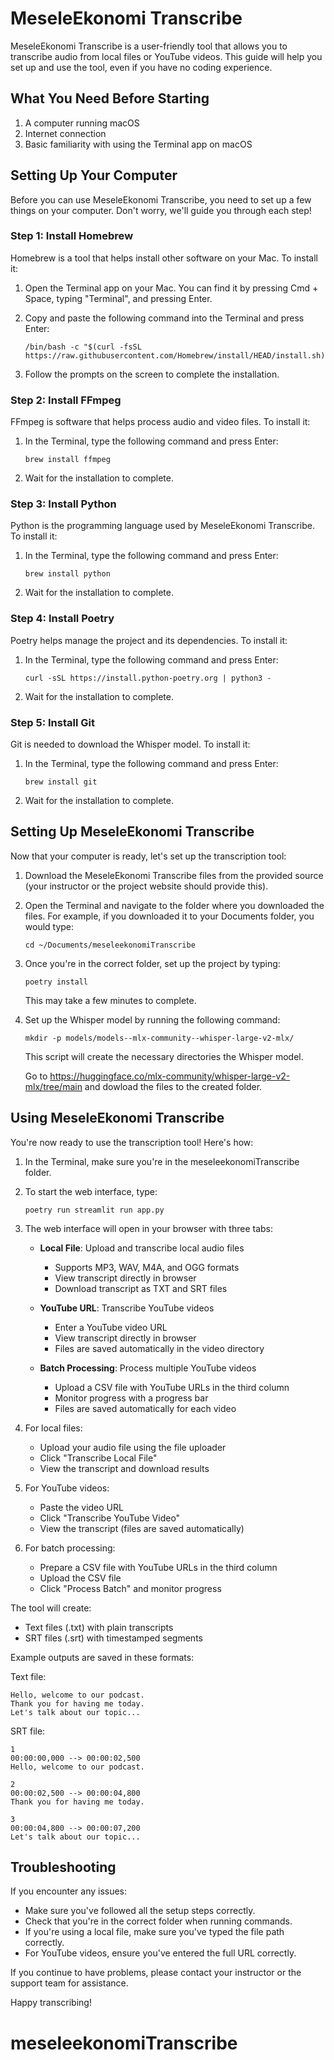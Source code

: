 # MeseleEkonomi Transcribe

MeseleEkonomi Transcribe is a user-friendly tool that allows you to transcribe audio from local files or YouTube videos. This guide will help you set up and use the tool, even if you have no coding experience.

## What You Need Before Starting

1. A computer running macOS
2. Internet connection
3. Basic familiarity with using the Terminal app on macOS

## Setting Up Your Computer

Before you can use MeseleEkonomi Transcribe, you need to set up a few things on your computer. Don't worry, we'll guide you through each step!

### Step 1: Install Homebrew

Homebrew is a tool that helps install other software on your Mac. To install it:

1. Open the Terminal app on your Mac. You can find it by pressing Cmd + Space, typing "Terminal", and pressing Enter.
2. Copy and paste the following command into the Terminal and press Enter:

   ```
   /bin/bash -c "$(curl -fsSL https://raw.githubusercontent.com/Homebrew/install/HEAD/install.sh)"
   ```

3. Follow the prompts on the screen to complete the installation.

### Step 2: Install FFmpeg

FFmpeg is software that helps process audio and video files. To install it:

1. In the Terminal, type the following command and press Enter:

   ```
   brew install ffmpeg
   ```

2. Wait for the installation to complete.

### Step 3: Install Python

Python is the programming language used by MeseleEkonomi Transcribe. To install it:

1. In the Terminal, type the following command and press Enter:

   ```
   brew install python
   ```

2. Wait for the installation to complete.

### Step 4: Install Poetry

Poetry helps manage the project and its dependencies. To install it:

1. In the Terminal, type the following command and press Enter:

   ```
   curl -sSL https://install.python-poetry.org | python3 -
   ```

2. Wait for the installation to complete.

### Step 5: Install Git

Git is needed to download the Whisper model. To install it:

1. In the Terminal, type the following command and press Enter:

   ```
   brew install git
   ```

2. Wait for the installation to complete.

## Setting Up MeseleEkonomi Transcribe

Now that your computer is ready, let's set up the transcription tool:

1. Download the MeseleEkonomi Transcribe files from the provided source (your instructor or the project website should provide this).

2. Open the Terminal and navigate to the folder where you downloaded the files. For example, if you downloaded it to your Documents folder, you would type:

   ```
   cd ~/Documents/meseleekonomiTranscribe
   ```

3. Once you're in the correct folder, set up the project by typing:

   ```
   poetry install
   ```

   This may take a few minutes to complete.

4. Set up the Whisper model by running the following command:

   ```
   mkdir -p models/models--mlx-community--whisper-large-v2-mlx/
   ```

   This script will create the necessary directories the Whisper model.

   Go to https://huggingface.co/mlx-community/whisper-large-v2-mlx/tree/main and dowload the files to the created folder.

## Using MeseleEkonomi Transcribe

You're now ready to use the transcription tool! Here's how:

1. In the Terminal, make sure you're in the meseleekonomiTranscribe folder.

2. To start the web interface, type:

   ```
   poetry run streamlit run app.py
   ```

3. The web interface will open in your browser with three tabs:

   - **Local File**: Upload and transcribe local audio files
     * Supports MP3, WAV, M4A, and OGG formats
     * View transcript directly in browser
     * Download transcript as TXT and SRT files

   - **YouTube URL**: Transcribe YouTube videos
     * Enter a YouTube video URL
     * View transcript directly in browser
     * Files are saved automatically in the video directory

   - **Batch Processing**: Process multiple YouTube videos
     * Upload a CSV file with YouTube URLs in the third column
     * Monitor progress with a progress bar
     * Files are saved automatically for each video

4. For local files:
   - Upload your audio file using the file uploader
   - Click "Transcribe Local File"
   - View the transcript and download results

5. For YouTube videos:
   - Paste the video URL
   - Click "Transcribe YouTube Video"
   - View the transcript (files are saved automatically)

6. For batch processing:
   - Prepare a CSV file with YouTube URLs in the third column
   - Upload the CSV file
   - Click "Process Batch" and monitor progress

The tool will create:
- Text files (.txt) with plain transcripts
- SRT files (.srt) with timestamped segments

Example outputs are saved in these formats:

Text file:
```
Hello, welcome to our podcast.
Thank you for having me today.
Let's talk about our topic...
```

SRT file:
```
1
00:00:00,000 --> 00:00:02,500
Hello, welcome to our podcast.

2
00:00:02,500 --> 00:00:04,800
Thank you for having me today.

3
00:00:04,800 --> 00:00:07,200
Let's talk about our topic...
```

## Troubleshooting

If you encounter any issues:

- Make sure you've followed all the setup steps correctly.
- Check that you're in the correct folder when running commands.
- If you're using a local file, make sure you've typed the file path correctly.
- For YouTube videos, ensure you've entered the full URL correctly.

If you continue to have problems, please contact your instructor or the support team for assistance.

Happy transcribing!
# meseleekonomiTranscribe
